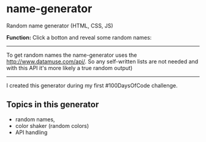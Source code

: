 # name-generator
Random name generator (HTML, CSS, JS)


**Function:**
Click a botton and reveal some random names:


-----
To get random names the name-generator uses the http://www.datamuse.com/api/. So any self-written lists are not needed and with this API it's more likely a true random output)

-----

I created this generator during my first #100DaysOfCode challenge.

## Topics in this generator
 
- random names,
- color shaker (random colors)
- API handling

